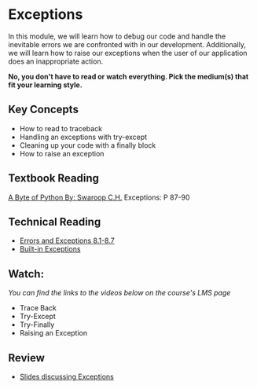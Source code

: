 # Exceptions

In this module, we will learn how to debug our code and handle the inevitable
errors we are confronted with in our development. Additionally, we will learn
how to raise our exceptions when the user of our application does an
inappropriate action.

**No, you don't have to read or watch everything. Pick the medium(s) that fit
your learning style.**

## Key Concepts

- How to read to traceback
- Handling an exceptions with try-except
- Cleaning up your code with a finally block
- How to raise an exception

## Textbook Reading

[A Byte of Python By: Swaroop C.H.](https://open.umn.edu/opentextbooks/textbooks/a-byte-of-python) Exceptions: P 87-90

## Technical Reading

- [Errors and Exceptions 8.1-8.7](https://docs.python.org/3/tutorial/errors.html)
- [Built-in Exceptions](https://docs.python.org/3/library/exceptions.html)
  
## Watch:

*You can find the links to the videos below on the course's LMS page*

- Trace Back
- Try-Except
- Try-Finally
- Raising an Exception


## Review

- [Slides discussing Exceptions](https://docs.google.com/presentation/d/1IAnBSo3jnBq6voWzaIramgZIp6-U1H6Syuwg8HDYmfU/edit?usp=sharing)
  